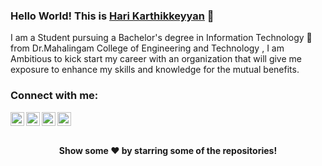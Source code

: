 ### Hello World! This is [Hari Karthikkeyyan](https://vigilant-keller-c956bf.netlify.app/) 👋 

<!-- <p align="left"> <img src="https://komarev.com/ghpvc/?username=Harikarthyk" alt="Harikarthyk" /> </p> -->

I am a Student pursuing a Bachelor's degree in Information Technology 🎒 from Dr.Mahalingam College of Engineering and Technology , I am Ambitious to kick start my career with an organization that will give me exposure to enhance my skills and knowledge for the mutual benefits.

### Connect with me: 

<a href="https://www.linkedin.com/in/harikarthyk/">
  <img align="left" alt="Linkdein" width="22px" src="https://cdn.jsdelivr.net/npm/simple-icons@v3/icons/linkedin.svg" />
</a>
<a href="https://github.com/harikarthyk">
  <img align="left" alt="Github" width="22px" src="https://cdn.jsdelivr.net/npm/simple-icons@v3/icons/github.svg" />
</a>

<a href="https://github.com/Harikarthyk">
  <img align="left" alt="Instagram" width="22px" src="https://cdn.jsdelivr.net/npm/simple-icons@v3/icons/instagram.svg" />
</a> 
<a href="https://www.facebook.com/hari.karthyk/">
  <img align="left" alt="Facebook" width="22px" src="https://cdn.jsdelivr.net/npm/simple-icons@v3/icons/facebook.svg" />
</a>
<br>
<br>


<p align="center">
 <h4 align="center">Show some ❤️ by starring some of the repositories!</h4>
</p>
